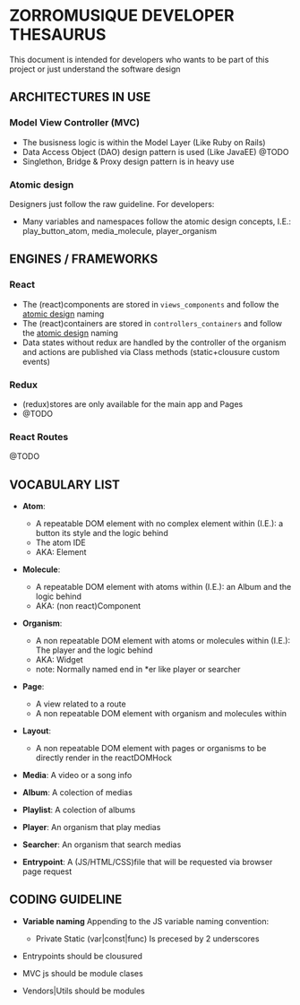 # ZORROMUSIQUE DEVELOPER THESAURUS

This document is intended for developers who wants to be part of this project or just understand the software design

## ARCHITECTURES IN USE

### Model View Controller (MVC)

* The busisness logic is within the Model Layer (Like Ruby on Rails)
* Data Access Object (DAO) design pattern is used (Like JavaEE) @TODO
* Singlethon, Bridge & Proxy design pattern is in heavy use

<a id="atomic_design"></a>
### Atomic design

Designers just follow the raw guideline. For developers:

* Many variables and namespaces follow the atomic design concepts, I.E.: play_button_atom, media_molecule, player_organism

## ENGINES / FRAMEWORKS

### React
* The (react)components are stored in `views_components` and follow the [atomic design](#atomic_design) naming
* The (react)containers are stored in `controllers_containers` and follow the [atomic design](#atomic_design) naming
* Data states without redux are handled by the controller of the organism and actions are published via Class methods (static+clousure custom events)
### Redux
* (redux)stores are only available for the main app and Pages
* @TODO

### React Routes
@TODO

## VOCABULARY LIST
* **Atom**:
	*  A repeatable DOM element with no complex element within (I.E.): a button its style and the logic behind
	*  The atom IDE
	* AKA: Element
* **Molecule**:
	* A repeatable DOM element with atoms within (I.E.): an Album and the logic behind
	* AKA: (non react)Component
* **Organism**:
	* A non repeatable DOM element with atoms or molecules within (I.E.): The player and the logic behind
	* AKA: Widget
	* note: Normally named end in *er like player or searcher
* **Page**:
	* A view related to a route
	* A non repeatable DOM element with organism and molecules within
* **Layout**:
	* A non repeatable DOM element with pages or organisms to be directly render in the reactDOMHock


* **Media**: A video or a song info
* **Album**: A colection of medias
* **Playlist**: A colection of albums
* **Player**: An organism that play medias
* **Searcher**: An organism that search medias


* **Entrypoint**: A (JS/HTML/CSS)file that will be requested via browser page request

## CODING GUIDELINE

* **Variable naming** Appending to the JS variable naming convention:
	* Private Static (var|const|func) Is precesed by 2 underscores

* Entrypoints should be clousured
* MVC js should be module clases
* Vendors|Utils should be modules

